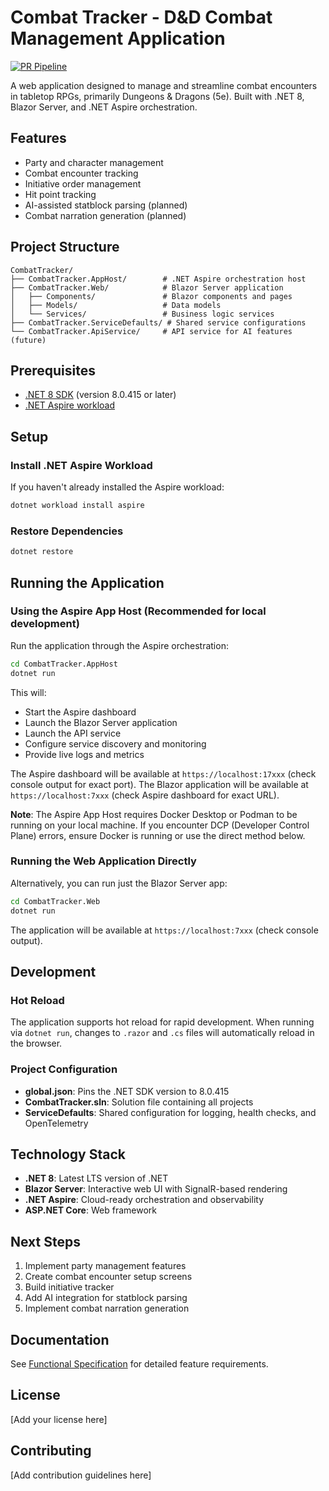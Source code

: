 # Combat Tracker - D&D Combat Management Application

[![PR Pipeline](https://github.com/tijmenwritesprograms/CombatTracker/actions/workflows/pr-pipeline.yml/badge.svg)](https://github.com/tijmenwritesprograms/CombatTracker/actions/workflows/pr-pipeline.yml)

A web application designed to manage and streamline combat encounters in tabletop RPGs, primarily Dungeons & Dragons (5e). Built with .NET 8, Blazor Server, and .NET Aspire orchestration.

## Features

- Party and character management
- Combat encounter tracking
- Initiative order management
- Hit point tracking
- AI-assisted statblock parsing (planned)
- Combat narration generation (planned)

## Project Structure

```
CombatTracker/
├── CombatTracker.AppHost/        # .NET Aspire orchestration host
├── CombatTracker.Web/            # Blazor Server application
│   ├── Components/               # Blazor components and pages
│   ├── Models/                   # Data models
│   └── Services/                 # Business logic services
├── CombatTracker.ServiceDefaults/ # Shared service configurations
└── CombatTracker.ApiService/     # API service for AI features (future)
```

## Prerequisites

- [.NET 8 SDK](https://dotnet.microsoft.com/download/dotnet/8.0) (version 8.0.415 or later)
- [.NET Aspire workload](https://learn.microsoft.com/en-us/dotnet/aspire/fundamentals/setup-tooling)

## Setup

### Install .NET Aspire Workload

If you haven't already installed the Aspire workload:

```bash
dotnet workload install aspire
```

### Restore Dependencies

```bash
dotnet restore
```

## Running the Application

### Using the Aspire App Host (Recommended for local development)

Run the application through the Aspire orchestration:

```bash
cd CombatTracker.AppHost
dotnet run
```

This will:
- Start the Aspire dashboard
- Launch the Blazor Server application
- Launch the API service
- Configure service discovery and monitoring
- Provide live logs and metrics

The Aspire dashboard will be available at `https://localhost:17xxx` (check console output for exact port).
The Blazor application will be available at `https://localhost:7xxx` (check Aspire dashboard for exact URL).

**Note**: The Aspire App Host requires Docker Desktop or Podman to be running on your local machine. If you encounter DCP (Developer Control Plane) errors, ensure Docker is running or use the direct method below.

### Running the Web Application Directly

Alternatively, you can run just the Blazor Server app:

```bash
cd CombatTracker.Web
dotnet run
```

The application will be available at `https://localhost:7xxx` (check console output).

## Development

### Hot Reload

The application supports hot reload for rapid development. When running via `dotnet run`, changes to `.razor` and `.cs` files will automatically reload in the browser.

### Project Configuration

- **global.json**: Pins the .NET SDK version to 8.0.415
- **CombatTracker.sln**: Solution file containing all projects
- **ServiceDefaults**: Shared configuration for logging, health checks, and OpenTelemetry

## Technology Stack

- **.NET 8**: Latest LTS version of .NET
- **Blazor Server**: Interactive web UI with SignalR-based rendering
- **.NET Aspire**: Cloud-ready orchestration and observability
- **ASP.NET Core**: Web framework

## Next Steps

1. Implement party management features
2. Create combat encounter setup screens
3. Build initiative tracker
4. Add AI integration for statblock parsing
5. Implement combat narration generation

## Documentation

See [Functional Specification](spec/functionalspecs.md) for detailed feature requirements.

## License

[Add your license here]

## Contributing

[Add contribution guidelines here]
